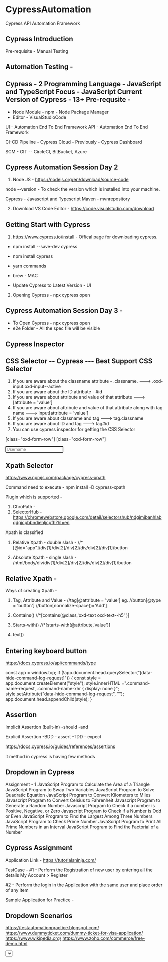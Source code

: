 # CypressAutomation
Cypress API Automation Framework


Cypress Introduction
--------------------

Pre-requisite - Manual Testing

Automation Testing - 
------------------

Cypress - 2 Programming Language - JavaScript and TypeScript
Focus - JavaScript
Current Version of Cypress - 13+
Pre-requsite - 
-------------

- Node Module - npm - Node Package Manager
- Editor - VisualStudioCode

UI - Automation End To End Framework
API - Automation End To End Framework

CI-CD Pipeline - Cypress Cloud - Previously - Cypress Dashboard

SCM - GIT -- CircleCI, BitBucket, Azure


Cypress Automation Session Day 2 
--------------------------------

1. Node JS - https://nodejs.org/en/download/source-code

node --version - To check the version which is installed into your machine.

Cypress - Javascript and Typescript
Maven - mvnrepository 

2. Download VS Code Editor - https://code.visualstudio.com/download

Getting Start with Cypress
--------------------------

1. https://www.cypress.io/install - Offical page for downloading cypress.

- npm install --save-dev cypress
- npm install cypress  

- yarn commands

- brew - MAC

- Update Cypress to Latest Version - UI


2. Opening Cypress - npx cypress open 


Cypress Automation Session Day 3 - 
--------------------------------

- To Open Cypress - npx cypress open
- e2e Folder - All the spec file will be visible 

Cypress Inspector
-----------------


CSS Selector -- Cypress --- Best Support CSS Selector
-----------------------------------------------------

1. If you are aware about the classname attribute - .classname. ---> .oxd-input.oxd-input--active
2. If you are aware about the ID attribute - #id
3. If you are aware about attribute and value of that attribute ---> [attribute = 'value']
4. If you are aware about attribute and value of that attribute along with tag name ---> 
input[attribute = 'value']
5. If you are aware about classname and tag ---> tag.classname
6. If you are aware about ID and tag ---> tag#id
7. You can use cypress inspector for getting the CSS Selector

[class="oxd-form-row"] [class="oxd-form-row"]

<input data-v-1f99f73c="" class="oxd-input oxd-input--active" name="username" placeholder="Username" autofocus="">


Xpath Selector 
--------------
https://www.npmjs.com/package/cypress-xpath

Command need to execute - npm install -D cypress-xpath

Plugin which is supported - 
1. ChroPath - 
2. SelectorHub - https://chromewebstore.google.com/detail/selectorshub/ndgimibanhlabgdgjcpbbndiehljcpfh?hl=en


Xpath is classified

1. Relative Xpath - double slash - //*[@id="app"]/div[1]/div[2]/div[2]/div/div[2]/div[1]/button

2. Absolute Xpath - single slash - /html/body/div/div[1]/div[2]/div[2]/div/div[2]/div[1]/button


Relative Xpath - 
--------------

Ways of creating Xpath - 

1. Tag, Attribute and Value - //tag[@attribute = 'value']
eg. //button[@type = 'button']
    //button[normalize-space()='Add']

2. Contains()
//*[contains(@class,'oxd-text oxd-text--h5' )]

3. Starts-with()
//*[starts-with(@attribute,'value')]

4. text()


Entering keyboard button
-----------------------

https://docs.cypress.io/api/commands/type


const app = window.top;
if (!app.document.head.querySelector("[data-hide-command-log-request]")) {
 const style = app.document.createElement("style");
 style.innerHTML =".command-name-request, .command-name-xhr { display: none }";
 style.setAttribute("data-hide-command-log-request", "");
 app.document.head.appendChild(style); 
}


Assertion
---------

Implicit Assertion (built-in)
 -should
 -and

Explicit Assertion 
 -BDD - assert
 -TDD - expect

 https://docs.cypress.io/guides/references/assertions


it method in cypress is having few methods


Dropdown in Cypress
-------------------

Assignment - 1
JavaScript Program to Calculate the Area of a Triangle
JavaScript Program to Swap Two Variables
JavaScript Program to Solve Quadratic Equation
JavaScript Program to Convert Kilometers to Miles
Javascript Program to Convert Celsius to Fahrenheit
Javascript Program to Generate a Random Number
Javascript Program to Check if a number is Positive, Negative, or Zero
Javascript Program to Check if a Number is Odd or Even
JavaScript Program to Find the Largest Among Three Numbers
JavaScript Program to Check Prime Number
JavaScript Program to Print All Prime Numbers in an Interval
JavaScript Program to Find the Factorial of a Number


Cypress Assignment
------------------
Application Link - https://tutorialsninja.com/

TestCase -
#1 - Perform the Registration of new user by entering all the details 
My Account > Register

#2 - Perform the login in the Application with the same user and place order of any item

Sample Application for Practice - 

Dropdown Scenarios
------------------

https://testautomationpractice.blogspot.com/
https://www.dummyticket.com/dummy-ticket-for-visa-application/
https://www.wikipedia.org/
https://www.zoho.com/commerce/free-demo.html


<Select>
Mouse Operations
---------------

1. Mouse Hover
2. Double Click 
3. Right Click
4. Drag and Drop
5. Scrolling 

https://demo.opencart.com/. 
https://tutorialsninja.com/demo/
https://www.w3schools.com/tags/tryit.asp?filename=tryhtml5_ev_ondblclick3
http://swisnl.github.io/jQuery-contextMenu/demo.html
http://www.dhtmlgoodies.com/scripts/drag-drop-custom/demo-drag-drop-3.html
https://scroll.in/tag/Swiggy

Alerts in Cypress
-----------------
Ref URL - https://the-internet.herokuapp.com/javascript_alerts

JS Alert
JS Confirm
JS Prompt Window
Authenticated Popup

Navigation Commands
-------------------

cy.go commands
cy.go with Numberic 


Viewport Commands 
-----------------
Cross Browser Testing
Browserstack
SauceLabs

Ref URL - https://docs.cypress.io/api/commands/viewport


To configure Diff environment - 


const { defineConfig } = require('cypress')

module.exports = defineConfig({
  e2e: {
    setupNodeEvents(on, config) {

      const version = config.env.VERSION || 'local'

      const urls = {
        local: "http://localhost:3000",
        staging: "https://staging.example.com",
        prod: "https://example.com"
      }

      // choosing version from urls object
      config.baseUrl = urls[version]

      return config
    },
  },
})




# will use http://localhost:3000
npx cypress open --env version="local"
# will use http://staging.example.com
npx cypress open --env version="staging"
# will use http://example.com
npx cypress open --env version="prod"
# will use fallback to http://localhost:3000
npx cypress open 

RadioButton and Checkbox 
------------------------
URL - https://testautomationpractice.blogspot.com/

type = 'radio'
type = 'checkbox'

Hooks 
------

after
before
afterEach
beforeEach

Pre-requiste - Test Data Creation, Clearing Cookies, Setting up the DB, Clearing cache 

Cleanup Activity - Data cleanup, close the browser, Redirect to home 


Tables
-------

Application URL - https://demo3x.opencartreports.com/admin/


Cypress Handling Multiple Tab or Windows
---------------------------------------




Handling Custom Commands in Cypress
-----------------------------------


Reading the Values from Excel
----------------------------


Step 1 - npm install xlsx
Step 2 - npm install convert-excel-to-json






















































